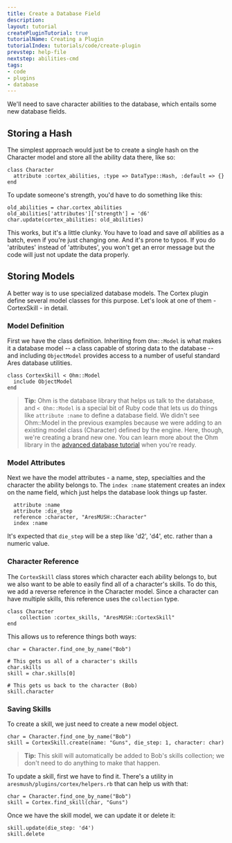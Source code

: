 ```yaml
---
title: Create a Database Field
description:
layout: tutorial
createPluginTutorial: true
tutorialName: Creating a Plugin
tutorialIndex: tutorials/code/create-plugin
prevstep: help-file
nextstep: abilities-cmd
tags: 
- code
- plugins
- database
---
```


We'll need to save character abilities to the database, which entails some new database fields.   

## Storing a Hash

The simplest approach would just be to create a single hash on the Character model and store all the ability data there, like so:

    class Character
      attribute :cortex_abilities, :type => DataType::Hash, :default => {}
    end

To update someone's strength, you'd have to do something like this:

    old_abilities = char.cortex_abilities
    old_abilities['attributes']['strength'] = 'd6'
    char.update(cortex_abilities: old_abilities)

This works, but it's a little clunky.  You have to load and save _all_ abilities as a batch, even if you're just changing one.  And it's prone to typos.  If you do 'atributes' instead of 'attributes', you won't get an error message but the code will just not update the data properly.

## Storing Models

A better way is to use specialized database models.  The Cortex plugin define several model classes for this purpose. Let's look at one of them - CortexSkill - in detail.  

### Model Definition

First we have the class definition.  Inheriting from `Ohm::Model` is what makes it a database model -- a class capable of storing data to the database -- and including `ObjectModel` provides access to a number of useful standard Ares database utilities.

    class CortexSkill < Ohm::Model
      include ObjectModel
    end

> <i class="fa fa-info-circle"></i> **Tip:** Ohm is the database library that helps us talk to the database, and `< Ohm::Model` is a special bit of Ruby code that lets us do things like `attribute :name` to define a database field.  We didn't see Ohm::Model in the previous examples because we were adding to an existing model class (Character) defined by the engine.  Here, though, we're creating a brand new one.  You can learn more about the Ohm library in the [advanced database tutorial](/tutorials/code/database.html) when you're ready.  

### Model Attributes

Next we have the model attributes - a name, step, specialties and the character the ability belongs to.  The `index :name` statement creates an index on the name field, which just helps the database look things up faster.

      attribute :name
      attribute :die_step
      reference :character, "AresMUSH::Character"
      index :name

It's expected that `die_step` will be a step like 'd2', 'd4', etc. rather than a numeric value.

### Character Reference

The `CortexSkill` class stores which character each ability belongs to, but we also want to be able to easily find all of a character's skills.  To do this, we add a reverse reference in the Character model.  Since a character can have multiple skills, this reference uses the `collection` type.

    class Character
        collection :cortex_skills, "AresMUSH::CortexSkill"
    end

This allows us to reference things both ways:

    char = Character.find_one_by_name("Bob")
    
    # This gets us all of a character's skills
    char.skills
    skill = char.skills[0]
    
    # This gets us back to the character (Bob)
    skill.character  

### Saving Skills

To create a skill, we just need to create a new model object.

    char = Character.find_one_by_name("Bob")
    skill = CortexSkill.create(name: "Guns", die_step: 1, character: char)

> <i class="fa fa-info-circle"></i> **Tip:** This skill will automatically be added to Bob's skills collection; we don't need to do anything to make that happen.

To update a skill, first we have to find it.  There's a utility in `aresmush/plugins/cortex/helpers.rb` that can help us with that:

    char = Character.find_one_by_name("Bob")
    skill = Cortex.find_skill(char, "Guns")

Once we have the skill model, we can update it or delete it:

    skill.update(die_step: 'd4')
    skill.delete
